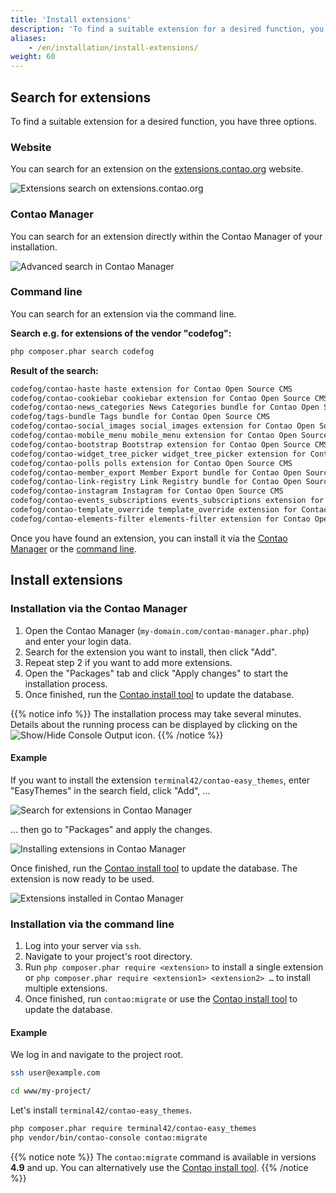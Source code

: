 ```yaml
---
title: 'Install extensions'
description: 'To find a suitable extension for a desired function, you have three options.'
aliases:
    - /en/installation/install-extensions/
weight: 60
---
```


## Search for extensions

To find a suitable extension for a desired function, you have three options.

### Website

You can search for an extension on the [extensions.contao.org](https://extensions.contao.org/) website.

![Extensions search on extensions.contao.org](/de/installation/images/en/extensions-contao-org.png?classes=shadow)

### Contao Manager

You can search for an extension directly within the Contao Manager of your installation.

![Advanced search in Contao Manager](/de/installation/images/en/search-extensions-in-the-contao-manager.png?classes=shadow)

### Command line

You can search for an extension via the command line.

**Search e.g. for extensions of the vendor "codefog":**

```bash
php composer.phar search codefog
```

**Result of the search:**

```bash
codefog/contao-haste haste extension for Contao Open Source CMS
codefog/contao-cookiebar cookiebar extension for Contao Open Source CMS
codefog/contao-news_categories News Categories bundle for Contao Open Source CMS
codefog/tags-bundle Tags bundle for Contao Open Source CMS
codefog/contao-social_images social_images extension for Contao Open Source CMS
codefog/contao-mobile_menu mobile_menu extension for Contao Open Source CMS
codefog/contao-bootstrap Bootstrap extension for Contao Open Source CMS
codefog/contao-widget_tree_picker widget_tree_picker extension for Contao Open Source CMS
codefog/contao-polls polls extension for Contao Open Source CMS
codefog/contao-member_export Member Export bundle for Contao Open Source CMS
codefog/contao-link-registry Link Registry bundle for Contao Open Source CMS
codefog/contao-instagram Instagram for Contao Open Source CMS
codefog/contao-events_subscriptions events_subscriptions extension for Contao Open Source CMS
codefog/contao-template_override template_override extension for Contao Open Source CMS
codefog/contao-elements-filter elements-filter extension for Contao Open Source CMS
```

Once you have found an extension, you can install it via the [Contao Manager](#installation-via-the-contao-manager) or
the [command line](#installation-via-the-command-line).

## Install extensions

### Installation via the Contao Manager

1. Open the Contao Manager (`my-domain.com/contao-manager.phar.php`) and enter your login data.
2. Search for the extension you want to install, then click "Add".
3. Repeat step 2 if you want to add more extensions.
4. Open the "Packages" tab and click "Apply changes" to start the installation process.
5. Once finished, run the [Contao install tool](../contao-installtool/) to update the database.

{{% notice info %}}
The installation process may take several minutes. Details about the running process can be displayed by clicking on the
![Show/Hide Console Output](/de/icons/konsolenausgabe.png?classes=icon) icon.
{{% /notice %}}

#### Example

If you want to install the extension `terminal42/contao-easy_themes`, enter "EasyThemes" in the search field, click
"Add", …

![Search for extensions in Contao Manager](/de/installation/images/en/search-package-in-contao-manager.png?classes=shadow)

… then go to "Packages" and apply the changes.

![Installing extensions in Contao Manager](/de/installation/images/en/install-package-in-contao-manager.png?classes=shadow)

Once finished, run the [Contao install tool](../contao-installtool/) to update the database. The extension is now ready
to be used.

![Extensions installed in Contao Manager](/de/installation/images/en/package-installed-in-the-contao-manager.png?classes=shadow)

### Installation via the command line

1. Log into your server via `ssh`.
2. Navigate to your project's root directory.
3. Run `php composer.phar require <extension>` to install a single extension or `php composer.phar require <extension1> <extension2> …`
   to install multiple extensions.
4. Once finished, run `contao:migrate` or use the [Contao install tool](../contao-installtool/) to update the database.

#### Example
We log in and navigate to the project root.

```bash
ssh user@example.com
```

```bash
cd www/my-project/
```

Let's install `terminal42/contao-easy_themes`.

```bash
php composer.phar require terminal42/contao-easy_themes
php vendor/bin/contao-console contao:migrate
```

{{% notice note %}}
The `contao:migrate` command is available in versions **4.9** and up. You can alternatively use the [Contao install tool](../contao-installtool/).
{{% /notice %}}

